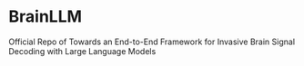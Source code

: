 # BrainLLM
Official Repo of Towards an End-to-End Framework for Invasive Brain Signal Decoding with Large Language Models
